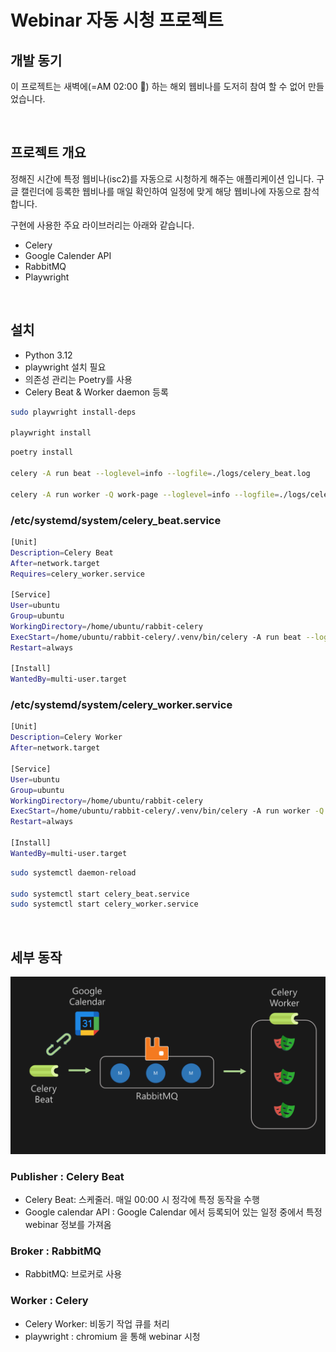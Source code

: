 # Webinar 자동 시청 프로젝트

## 개발 동기

이 프로젝트는 새벽에(=AM 02:00 🤣) 하는 해외 웹비나를 도저히 참여 할 수 없어 만들었습니다.

<br/>

## 프로젝트 개요

정해진 시간에 특정 웹비나(isc2)를 자동으로 시청하게 해주는 애플리케이션 입니다. 구글 캘린더에 등록한 웹비나를 매일 확인하여 일정에 맞게 해당 웹비나에 자동으로 참석 합니다.

구현에 사용한 주요 라이브러리는 아래와 같습니다.

- Celery
- Google Calender API
- RabbitMQ
- Playwright

<br/>

## 설치

- Python 3.12
- playwright 설치 필요
- 의존성 관리는 Poetry를 사용
- Celery Beat & Worker daemon 등록

```sh
sudo playwright install-deps

playwright install
```

```sh
poetry install

celery -A run beat --loglevel=info --logfile=./logs/celery_beat.log

celery -A run worker -Q work-page --loglevel=info --logfile=./logs/celery_worker.log
```

### /etc/systemd/system/celery_beat.service

```sh
[Unit]
Description=Celery Beat
After=network.target
Requires=celery_worker.service

[Service]
User=ubuntu
Group=ubuntu
WorkingDirectory=/home/ubuntu/rabbit-celery
ExecStart=/home/ubuntu/rabbit-celery/.venv/bin/celery -A run beat --loglevel=info --logfile=./logs/celery_beat.log
Restart=always

[Install]
WantedBy=multi-user.target
```

### /etc/systemd/system/celery_worker.service

```sh
[Unit]
Description=Celery Worker
After=network.target

[Service]
User=ubuntu
Group=ubuntu
WorkingDirectory=/home/ubuntu/rabbit-celery
ExecStart=/home/ubuntu/rabbit-celery/.venv/bin/celery -A run worker -Q work-page --loglevel=info --logfile=./logs/celery_worker.log
Restart=always

[Install]
WantedBy=multi-user.target
```

```sh
sudo systemctl daemon-reload

sudo systemctl start celery_beat.service
sudo systemctl start celery_worker.service
```

<br/>

## 세부 동작

![architecture](asset/img/architecture.png)

### Publisher : Celery Beat

- Celery Beat: 스케줄러. 매일 00:00 시 정각에 특정 동작을 수행
- Google calendar API : Google Calendar 에서 등록되어 있는 일정 중에서 특정 webinar 정보를 가져옴

### Broker : RabbitMQ

- RabbitMQ: 브로커로 사용

### Worker : Celery

- Celery Worker: 비동기 작업 큐를 처리
- playwright : chromium 을 통해 webinar 시청
